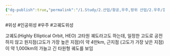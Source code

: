 ```yaml
---
{"dg-publish":true,"permalink":"/1.Study/2.산업/항공,우주,방위 산업/2.우주/INFO_우주/고궤도 위성/","created":"2024-11-20T21:02:29.520+09:00","updated":"2025-06-03T20:07:21.960+09:00"}
---
```


#위성 #인공위성 #우주 #고궤도위성


고궤도(Highly Elliptical Orbit, HEO) 고타원 궤도라고도 하는데, 일정한 고도로 공전하지 않고 원지점(고도가 가장 높은 지점)이 약 4만km, 근지점 (고도가 가장 낮은 지점)이 약 1,000km의 가늘고 긴 타원형 궤도를 보임